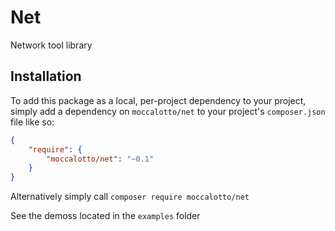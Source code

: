 # Net

Network tool library

## Installation

To add this package as a local, per-project dependency to your project, simply add a dependency on
 `moccalotto/net` to your project's `composer.json` file like so:

```json
{
    "require": {
        "moccalotto/net": "~0.1"
    }
}
```

Alternatively simply call `composer require moccalotto/net`

See the demoss located in the `examples` folder
